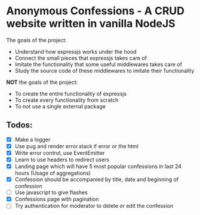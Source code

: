 # Anonymous Confessions - A CRUD website written in vanilla NodeJS

The goals of the project:

- Understand how expressjs works under the hood
- Connect the small pieces that expressjs takes care of
- Imitate the functionality that some useful middlewares takes care of
- Study the source code of these middlewares to imitate their functionality

**NOT** the goals of the project:

- To create the entire functionality of expressjs
- To create every functionality from scratch
- To not use a single external package

## Todos:

- [x] Make a logger
- [x] Use pug and render error.stack if error or the html
- [x] Write error control, use EventEmitter
- [x] Learn to use headers to redirect users
- [x] Landing page which will have 5 most popular confessions in last 24 hours (Usage of aggregations)
- [x] Confession should be accompanied by title, date and beginning of confession
- [ ] Use javascript to give flashes
- [x] Confessions page with pagination
- [ ] Try authentication for moderator to delete or edit the confession
